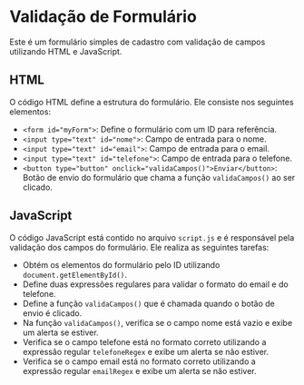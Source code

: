 # Validação de Formulário

Este é um formulário simples de cadastro com validação de campos utilizando HTML e JavaScript.

## HTML

O código HTML define a estrutura do formulário. Ele consiste nos seguintes elementos:

- `<form id="myForm">`: Define o formulário com um ID para referência.
- `<input type="text" id="nome">`: Campo de entrada para o nome.
- `<input type="text" id="email">`: Campo de entrada para o email.
- `<input type="text" id="telefone">`: Campo de entrada para o telefone.
- `<button type="button" onclick="validaCampos()">Enviar</button>`: Botão de envio do formulário que chama a função `validaCampos()` ao ser clicado.

## JavaScript

O código JavaScript está contido no arquivo `script.js` e é responsável pela validação dos campos do formulário. Ele realiza as seguintes tarefas:

- Obtém os elementos do formulário pelo ID utilizando `document.getElementById()`.
- Define duas expressões regulares para validar o formato do email e do telefone.
- Define a função `validaCampos()` que é chamada quando o botão de envio é clicado.
- Na função `validaCampos()`, verifica se o campo nome está vazio e exibe um alerta se estiver.
- Verifica se o campo telefone está no formato correto utilizando a expressão regular `telefoneRegex` e exibe um alerta se não estiver.
- Verifica se o campo email está no formato correto utilizando a expressão regular `emailRegex` e exibe um alerta se não estiver.

